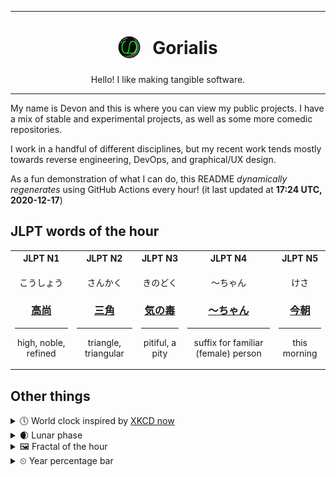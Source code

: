 ***

<h1 align="center">
<sub>
    <img src="readme/resources/avatar.png" height="36">
</sub>
&nbsp;
Gorialis
</h1>
<p align="center">
Hello! I like making tangible software.
</p>

***

My name is Devon and this is where you can view my public projects. I have a mix of stable and experimental projects, as well as some more comedic repositories.

I work in a handful of different disciplines, but my recent work tends mostly towards reverse engineering, DevOps, and graphical/UX design.

As a fun demonstration of what I can do, this README *dynamically regenerates* using GitHub Actions every hour! (it last updated at **17:24 UTC, 2020-12-17**)

<h2>JLPT words of the hour</h2>
<table>
    <tr>
        <th>JLPT N1</th>
        <th>JLPT N2</th>
        <th>JLPT N3</th>
        <th>JLPT N4</th>
        <th>JLPT N5</th>
    </tr>
    <tr>
        <td>
            <p align="center">こうしょう</p>
            <h3 align="center"><b><a href="https://jisho.org/search/%E9%AB%98%E5%B0%9A">高尚</a></b></h3>
            <hr>
            <p align="center">high,<wbr> noble,<wbr> refined</p>
        </td>
        <td>
            <p align="center">さんかく</p>
            <h3 align="center"><b><a href="https://jisho.org/search/%E4%B8%89%E8%A7%92">三角</a></b></h3>
            <hr>
            <p align="center">triangle,<wbr> triangular</p>
        </td>
        <td>
            <p align="center">きのどく</p>
            <h3 align="center"><b><a href="https://jisho.org/search/%E6%B0%97%E3%81%AE%E6%AF%92">気の毒</a></b></h3>
            <hr>
            <p align="center">pitiful,<wbr> a pity</p>
        </td>
        <td>
            <p align="center">～ちゃん</p>
            <h3 align="center"><b><a href="https://jisho.org/search/%EF%BD%9E%E3%81%A1%E3%82%83%E3%82%93">～ちゃん</a></b></h3>
            <hr>
            <p align="center">suffix for familiar (female) person</p>
        </td>
        <td>
            <p align="center">けさ</p>
            <h3 align="center"><b><a href="https://jisho.org/search/%E4%BB%8A%E6%9C%9D">今朝</a></b></h3>
            <hr>
            <p align="center">this morning</p>
        </td>
    </tr>
</table>

<h2>Other things</h2>
<details>
<summary>🕔  World clock inspired by <a href="https://xkcd.com/now">XKCD now</a></summary>

> <img src="generated/now.png" width="512">

</details>
<details>
<summary>🌒 Lunar phase</summary>

The moon is approximately 12.36% through its phase (Waxing Crescent).

</details>
<details>
<summary>&#x1f5bc; Fractal of the hour</summary>

> <img src="generated/fractal.png" width="512">

</details>
<details>
<summary>&#x23f2; Year percentage bar</summary>
<pre><code>2020 [███████████████████▁] 96.10%</code></pre>
</details>
